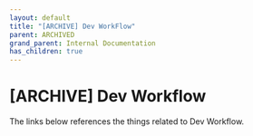 ```yaml
---
layout: default
title: "[ARCHIVE] Dev WorkFlow"
parent: ARCHIVED
grand_parent: Internal Documentation
has_children: true
---
```

# [ARCHIVE] Dev Workflow

The links below references the things related to Dev Workflow.
